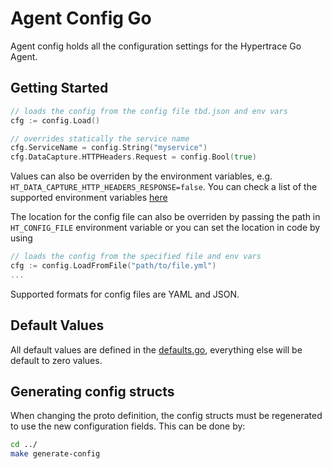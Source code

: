 # Agent Config Go

Agent config holds all the configuration settings for the Hypertrace Go Agent.

## Getting Started

```go
// loads the config from the config file tbd.json and env vars
cfg := config.Load()

// overrides statically the service name
cfg.ServiceName = config.String("myservice")
cfg.DataCapture.HTTPHeaders.Request = config.Bool(true)
```

Values can also be overriden by the environment variables, e.g. `HT_DATA_CAPTURE_HTTP_HEADERS_RESPONSE=false`. You can check a list of the supported environment variables [here](https://github.com/hypertrace/agent-config/blob/main/ENV_VARS.md)

The location for the config file can also be overriden by passing the path in `HT_CONFIG_FILE` environment variable or you can set the location in code by using

```go
// loads the config from the specified file and env vars
cfg := config.LoadFromFile("path/to/file.yml")
...
```

Supported formats for config files are YAML and JSON.

## Default Values

All default values are defined in the [defaults.go](./defaults.go), everything else will be default to zero values.

## Generating config structs

When changing the proto definition, the config structs must be regenerated to use the new configuration fields. This can be done by:

```bash
cd ../
make generate-config
```
